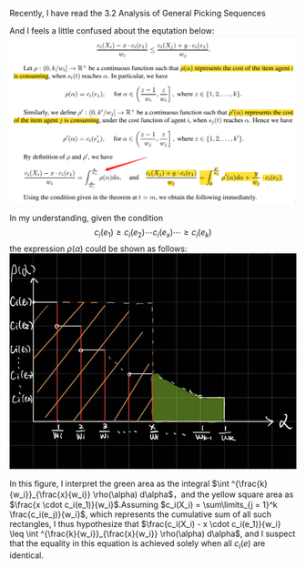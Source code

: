 Recently, I have read the 3.2 Analysis of General Picking Sequences

And I feels a little confused about the equtation below:
![](./image/QA/Question_equation.png)

In my understanding, given the condition 
$$c_i(e_1) \geq c_i(e_2) \cdots c_i(e_x) \cdots \geq c_i(e_k)$$the expression $\rho(\alpha)$ could be shown as follows:
![](./image/QA/rho_alpha.jpg)

In this figure, I interpret the green area as the integral $\int ^{\frac{k}{w_i}}_{\frac{x}{w_i}} \rho(\alpha) d\alpha$，and the yellow square area as $\frac{x \cdot c_i(e_1)}{w_i}$.Assuming $c_i(X_i) = \sum\limits_{j = 1}^k \frac{c_i(e_j)}{w_i}$, which represents the cumulative sum of all such rectangles, I thus hypothesize that $\frac{c_i(X_i) - x \cdot c_i(e_1)}{w_i} \leq \int ^{\frac{k}{w_i}}_{\frac{x}{w_i}} \rho(\alpha) d\alpha$, and I suspect that the equality in this equation is achieved solely when all $c_i(e)$ are identical.